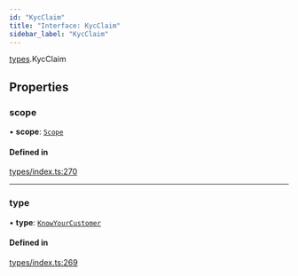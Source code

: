 ```yaml
---
id: "KycClaim"
title: "Interface: KycClaim"
sidebar_label: "KycClaim"
---
```


[types](../../../modules/Types/Types.md).KycClaim

## Properties

### scope

• **scope**: [`Scope`](../Scope/Scope.md)

#### Defined in

[types/index.ts:270](https://github.com/PolymeshAssociation/polymesh-sdk/blob/720afb69c/src/types/index.ts#L270)

___

### type

• **type**: [`KnowYourCustomer`](../../../enums/Types/ClaimType/ClaimType.md#knowyourcustomer)

#### Defined in

[types/index.ts:269](https://github.com/PolymeshAssociation/polymesh-sdk/blob/720afb69c/src/types/index.ts#L269)
